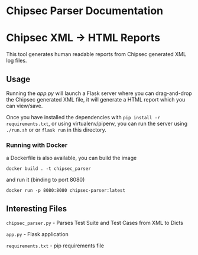 # Chipsec Parser Documentation


# Chipsec XML → HTML Reports

This tool generates human readable reports from Chipsec generated XML log files.

## Usage

Running the *app.py* will launch a Flask server where you can drag-and-drop the Chipsec generated XML file, it will generate a HTML report which you can view/save.

Once you have installed the dependencies with `pip install -r requirements.txt`, or using virtualenv/pipenv, you can run the server using `./run.sh` or or `flask run` in this directory.

### Running with Docker

a Dockerfile is also available, you can build the image

`docker build . -t chipsec_parser`

and run it (binding to port 8080)

`docker run -p 8080:8080 chipsec-parser:latest`

## Interesting Files

`chipsec_parser.py` - Parses Test Suite and Test Cases from XML to Dicts

`app.py` - Flask application

`requirements.txt` - pip requirements file
